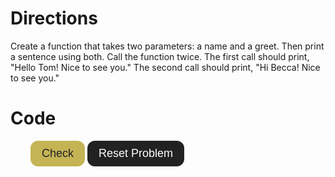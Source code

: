 # Directions
Create a function that takes two parameters: a name and a greet. Then print a sentence using both. Call the function twice. The first call should print, "Hello Tom! Nice to see you." The second call should print, "Hi Becca! Nice to see you."

# Code
<div id="sortableTrash" class="sortable-code"></div> 
<div id="sortable" class="sortable-code"></div> 
<div style="clear:both;"></div> 
<p id="buttons"> 
    <input id="feedbackLink" class="button" value="Check" type="button" /> 
    <input id="newInstanceLink" class="button" value="Reset Problem" type="button" /> 
</p>

<style>
    #buttons {
        padding-left: 32px;
    }
   .button {
        padding: 8px 16px;
        border: 2px solid transparent;
        border-radius: 12px;
        font-size: 18px;
    }
    .button:hover {
        cursor: pointer;
    }

    #feedbackLink {
        background: #C4B454;
        color: #222;
    }
    #feedbackLink:hover {
        color: #222;
        background: white;
        border: 2px solid #C4B454;
    }
    #feedbackLink:active {
        outline: 2px solid #C4B454;
    }

    #newInstanceLink {
        background: #222;
        color: white;
    }
    #newInstanceLink:hover {
        color: #222;
        background: white;
        border: 2px solid #222;
    }

    #newInstanceLink:active {
        outline: 2px solid #222;
    }

</style>

<script type="text/javascript"> 
(function(){
  var initial = "def greeting(name, greet=&quot;Hi&quot;):\n" +
    "	print(f&quot;{greet} {name}. Nice to see you.&quot;)\n" +
    "    \n" +
    "greeting(&quot;Tom&quot;, &quot;Hello&quot;)\n" +
    "greeting(&quot;Becca&quot;)";
  var parsonsPuzzle = new ParsonsWidget({
    "sortableId": "sortable",
    "max_wrong_lines": 10,
    "grader": ParsonsWidget._graders.LineBasedGrader,
    "exec_limit": 2500,
    "can_indent": true,
    "x_indent": 50,
    "lang": "en",
    "show_feedback": true
  });
  parsonsPuzzle.init(initial);
  parsonsPuzzle.shuffleLines();
  $("#newInstanceLink").click(function(event){ 
      event.preventDefault(); 
      parsonsPuzzle.shuffleLines(); 
  }); 
  $("#feedbackLink").click(function(event){ 
      event.preventDefault(); 
      parsonsPuzzle.getFeedback(); 
  }); 
})(); 
</script>
